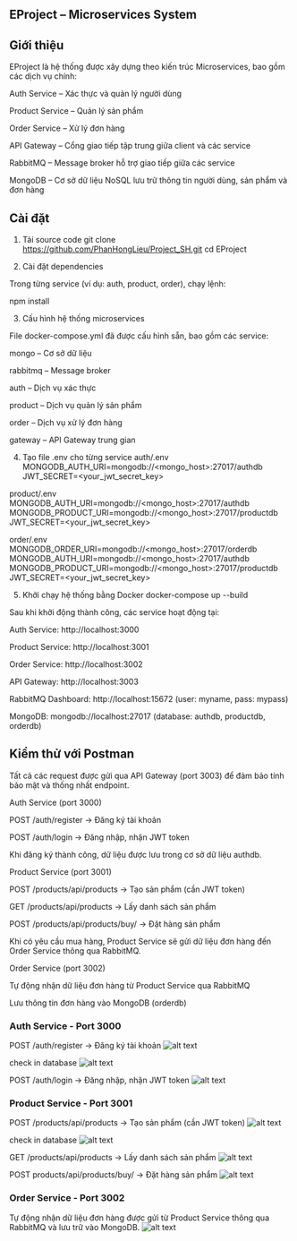 ## EProject – Microservices System
## Giới thiệu

EProject là hệ thống được xây dựng theo kiến trúc Microservices, bao gồm các dịch vụ chính:

Auth Service – Xác thực và quản lý người dùng

Product Service – Quản lý sản phẩm

Order Service – Xử lý đơn hàng

API Gateway – Cổng giao tiếp tập trung giữa client và các service

RabbitMQ – Message broker hỗ trợ giao tiếp giữa các service

MongoDB – Cơ sở dữ liệu NoSQL lưu trữ thông tin người dùng, sản phẩm và đơn hàng

## Cài đặt
1. Tải source code
git clone https://github.com/PhanHongLieu/Project_SH.git
cd EProject

2. Cài đặt dependencies

Trong từng service (ví dụ: auth, product, order), chạy lệnh:

npm install

3. Cấu hình hệ thống microservices

File docker-compose.yml đã được cấu hình sẵn, bao gồm các service:

mongo – Cơ sở dữ liệu

rabbitmq – Message broker

auth – Dịch vụ xác thực

product – Dịch vụ quản lý sản phẩm

order – Dịch vụ xử lý đơn hàng

gateway – API Gateway trung gian

4. Tạo file .env cho từng service
auth/.env
MONGODB_AUTH_URI=mongodb://<mongo_host>:27017/authdb
JWT_SECRET=<your_jwt_secret_key>

product/.env
MONGODB_AUTH_URI=mongodb://<mongo_host>:27017/authdb
MONGODB_PRODUCT_URI=mongodb://<mongo_host>:27017/productdb
JWT_SECRET=<your_jwt_secret_key>

order/.env
MONGODB_ORDER_URI=mongodb://<mongo_host>:27017/orderdb
MONGODB_AUTH_URI=mongodb://<mongo_host>:27017/authdb
MONGODB_PRODUCT_URI=mongodb://<mongo_host>:27017/productdb
JWT_SECRET=<your_jwt_secret_key>

5. Khởi chạy hệ thống bằng Docker
docker-compose up --build


Sau khi khởi động thành công, các service hoạt động tại:

Auth Service: http://localhost:3000

Product Service: http://localhost:3001

Order Service: http://localhost:3002

API Gateway: http://localhost:3003

RabbitMQ Dashboard: http://localhost:15672
 (user: myname, pass: mypass)

MongoDB: mongodb://localhost:27017 (database: authdb, productdb, orderdb)

## Kiểm thử với Postman

Tất cả các request được gửi qua API Gateway (port 3003) để đảm bảo tính bảo mật và thống nhất endpoint.

Auth Service (port 3000)

POST /auth/register → Đăng ký tài khoản

POST /auth/login → Đăng nhập, nhận JWT token

Khi đăng ký thành công, dữ liệu được lưu trong cơ sở dữ liệu authdb.

Product Service (port 3001)

POST /products/api/products → Tạo sản phẩm (cần JWT token)

GET /products/api/products → Lấy danh sách sản phẩm

POST /products/api/products/buy/ → Đặt hàng sản phẩm

Khi có yêu cầu mua hàng, Product Service sẽ gửi dữ liệu đơn hàng đến Order Service thông qua RabbitMQ.

Order Service (port 3002)

Tự động nhận dữ liệu đơn hàng từ Product Service qua RabbitMQ

Lưu thông tin đơn hàng vào MongoDB (orderdb)

### Auth Service - Port 3000

POST /auth/register → Đăng ký tài khoản
![alt text](img_readme/image-1.png)

check in database
![alt text](img_readme/image-2.png)

POST /auth/login → Đăng nhập, nhận JWT token
![alt text](img_readme/image-3.png)

### Product Service - Port 3001

POST /products/api/products → Tạo sản phẩm (cần JWT token)
![alt text](img_readme/image-4.png)

check in database
![alt text](img_readme/image-5.png)

GET /products/api/products → Lấy danh sách sản phẩm
![alt text](img_readme/image-6.png)

POST products/api/products/buy/ → Đặt hàng sản phẩm
![alt text](img_readme/image-7.png)

### Order Service - Port 3002
Tự động nhận dữ liệu đơn hàng được gửi từ Product Service thông qua RabbitMQ và lưu trữ vào MongoDB.
![alt text](img_readme/image-8.png)
